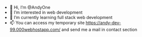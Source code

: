 - 👋 Hi, I’m @AndyOne
- 👀 I’m interested in web development
- 🌱 I’m currently learning full stack web development
- 📫 You can access my temporary site https://andy-dev-99.000webhostapp.com/ and send me a mail in contact section

<!---
AndyOne99/AndyOne99 is a ✨ special ✨ repository because its `README.md` (this file) appears on your GitHub profile.
You can click the Preview link to take a look at your changes.
--->
